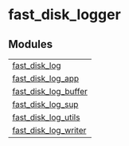

# fast_disk_logger #


## Modules ##


<table width="100%" border="0" summary="list of modules">
<tr><td><a href="fast_disk_log.md" class="module">fast_disk_log</a></td></tr>
<tr><td><a href="fast_disk_log_app.md" class="module">fast_disk_log_app</a></td></tr>
<tr><td><a href="fast_disk_log_buffer.md" class="module">fast_disk_log_buffer</a></td></tr>
<tr><td><a href="fast_disk_log_sup.md" class="module">fast_disk_log_sup</a></td></tr>
<tr><td><a href="fast_disk_log_utils.md" class="module">fast_disk_log_utils</a></td></tr>
<tr><td><a href="fast_disk_log_writer.md" class="module">fast_disk_log_writer</a></td></tr></table>

